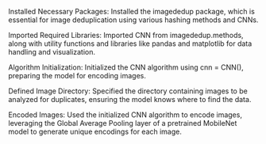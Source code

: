Installed Necessary Packages: Installed the imagededup package, which is essential for image deduplication using various hashing methods and CNNs.

Imported Required Libraries: Imported CNN from imagededup.methods, along with utility functions and libraries like pandas and matplotlib for data handling and visualization.

Algorithm Initialization: Initialized the CNN algorithm using cnn = CNN(), preparing the model for encoding images.

Defined Image Directory: Specified the directory containing images to be analyzed for duplicates, ensuring the model knows where to find the data.

Encoded Images: Used the initialized CNN algorithm to encode images, leveraging the Global Average Pooling layer of a pretrained MobileNet model to generate unique encodings for each image.

